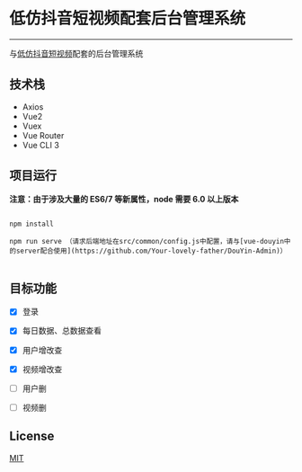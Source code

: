 # 低仿抖音短视频配套后台管理系统
------
与[低仿抖音短视频](https://github.com/Your-lovely-father/DouYin)配套的后台管理系统

## 技术栈
 - Axios
 - Vue2
 - Vuex
 - Vue Router
 - Vue CLI 3

## 项目运行
__注意：由于涉及大量的 ES6/7 等新属性，node 需要 6.0 以上版本__

```

npm install

npm run serve （请求后端地址在src/common/config.js中配置，请与[vue-douyin中的server配合使用](https://github.com/Your-lovely-father/DouYin-Admin)）


```

## 目标功能
 - [x] 登录
 - [x] 每日数据、总数据查看
 - [x] 用户增改查
 - [x] 视频增改查
 - [ ] 用户删
 - [ ] 视频删


## License
[MIT](./LICENSE)
